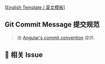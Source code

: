 [[English Template / 英文模板](https://github.com/ant-design/ant-design-web3/blob/main/.github/PULL_REQUEST_TEMPLATE.md?plain=1)]

## Git Commit Message 提交规范

> 由 [Angular's commit convention](https://github.com/conventional-changelog/conventional-changelog/tree/master/packages/conventional-changelog-angular) 提供.

## 🔗 相关 Issue

<!--
1. 描述相关需求的来源，如相关的 issue 讨论链接。
2. 例如 close #xxxx、 fix #xxxx
-->

